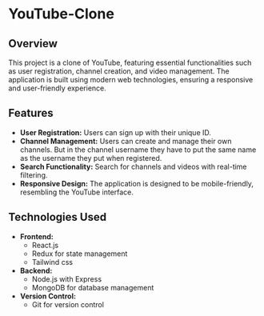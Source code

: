 # YouTube-Clone

## Overview
This project is a clone of YouTube, featuring essential functionalities such as user registration, channel creation, and video management. The application is built using modern web technologies, ensuring a responsive and user-friendly experience.

## Features
- **User Registration:** Users can sign up with their unique ID.
- **Channel Management:** Users can create and manage their own channels. But in the channel username they have to put the same name as the username they put when registered.
- **Search Functionality:** Search for channels and videos with real-time filtering.
- **Responsive Design:** The application is designed to be mobile-friendly, resembling the YouTube interface.

## Technologies Used
- **Frontend:**
  - React.js
  - Redux for state management
  - Tailwind css
- **Backend:**
  - Node.js with Express
  - MongoDB for database management
- **Version Control:**
  - Git for version control
